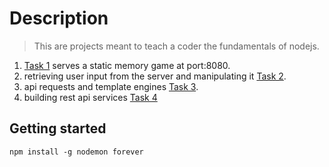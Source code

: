 # Description
> This are  projects meant to teach a coder the fundamentals of nodejs.

1. [Task 1](https://github.com/SweetBeard30/node/tree/master/task1:memory_game) serves a static memory game at port:8080.
2. retrieving user input from the server and manipulating it [Task 2](https://github.com/SweetBeard30/node/tree/master/task2:node_form).
3. api requests and template engines [Task 3](https://github.com/SweetBeard30/node/tree/master/task3:weatherApp).
4. building rest api services [Task 4](https://github.com/SweetBeard30/node/tree/master/task4:api)
 
## Getting started 

`npm install -g nodemon forever`










